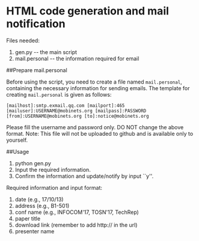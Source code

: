 # HTML code generation and mail notification

Files needed: 
1. gen.py -- the main script
2. mail.personal -- the information required for email

##Prepare mail.personal

Before using the script, you need to create a file named ``mail.personal``, containing the necessary information for sending emails. 
The template for creating ``mail.personal`` is given as follows:

``
[mailhost]:smtp.exmail.qq.com
[mailport]:465
[mailuser]:USERNAME@mobinets.org
[mailpass]:PASSWORD
[from]:USERNAME@mobinets.org
[to]:notice@mobinets.org
``

Please fill the username and password only.
DO NOT change the above format.
Note: This file will not be uploaded to github and is available only to yourself.

##Usage

1. python gen.py
2. Input the required information.
3. Confirm the information and update/notify by input ``y''.

Required information and input format: 
1. date (e.g., 17/10/13)
2. address (e.g., B1-501)
3. conf name (e.g., INFOCOM'17, TOSN'17, TechRep)
4. paper title
5. download link (remember to add http:// in the url)
6. presenter name 